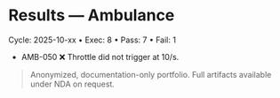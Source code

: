 # Results — Ambulance
Cycle: 2025-10-xx • Exec: 8 • Pass: 7 • Fail: 1
- AMB-050 ❌ Throttle did not trigger at 10/s.

> Anonymized, documentation-only portfolio. Full artifacts available under NDA on request.
